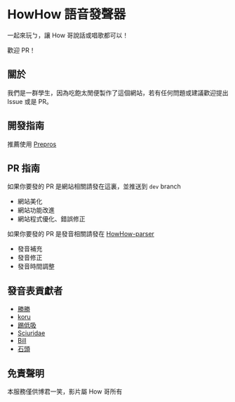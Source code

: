 # HowHow 語音發聲器
一起來玩ㄅ，讓 How 哥說話或唱歌都可以！

歡迎 PR！

## 關於
我們是一群學生，因為吃飽太閒便製作了這個網站，若有任何問題或建議歡迎提出 Issue 或是 PR。

## 開發指南
推薦使用 [Prepros](https://prepros.io/)

## PR 指南
如果你要發的 PR 是網站相關請發在這裏，並推送到 `dev` branch
-    網站美化
-    網站功能改進
-    網站程式優化、錯誤修正

如果你要發的 PR 是發音相關請發在 [HowHow-parser](https://github.com/EarlySpringCommitee/HowHow-parser)
-   發音補充
-   發音修正
-   發音時間調整

## 發音表貢獻者
-   [勝勝](https://gnehs.net/)
-   [koru](https://koru.me/)
-   [踢低吸](https://tdccc.com.tw/)
-   [Sciuridae](https://sciuridae.me/)
-   [Bill](https://github.com/bill96012)
-   [石頭](https://t510599.github.io/)

## 免責聲明
本服務僅供博君一笑，影片屬 How 哥所有
